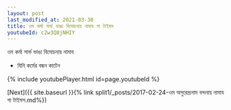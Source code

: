 ```yaml
---
layout: post
last_modified_at: 2021-03-30
title: ওম কর্মা সার্ভ ভাঙা বিমোচনায় নামায গা টাইমস
youtubeId: c2w3Q8jNHIY
---
```

 
 
 ওম কর্মা সার্ভ ভাঙা বিমোচনায় নামায  
 
 -  যিনি কর্মের বন্ধন কাটেন 
 
  
 
  
 
 
 
 
 
 


{% include youtubePlayer.html id=page.youtubeId %}
 
[Next]({{ site.baseurl }}{% link  split1/_posts/2017-02-24-ওম অসুরেন্দ্রনাম বন্দনায় নামায গা টাইমস.md%})
 
